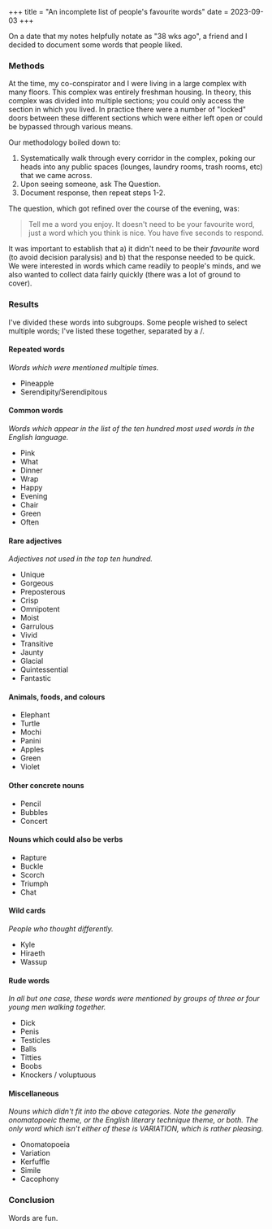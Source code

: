 +++
title = "An incomplete list of people's favourite words"
date = 2023-09-03
+++

On a date that my notes helpfully notate as "38 wks ago", a friend and I decided to document some words that people liked.

<!-- more -->

### Methods

At the time, my co-conspirator and I were living in a large complex with many floors. This complex was entirely freshman housing. In theory, this complex was divided into multiple sections; you could only access the section in which you lived. In practice there were a number of "locked" doors between these different sections which were either left open or could be bypassed through various means.

Our methodology boiled down to:

1. Systematically walk through every corridor in the complex, poking our heads into any public spaces (lounges, laundry rooms, trash rooms, etc) that we came across.
2. Upon seeing someone, ask The Question.
3. Document response, then repeat steps 1-2.

The question, which got refined over the course of the evening, was:

> Tell me a word you enjoy. It doesn't need to be your favourite word, just a word which you think is nice. You have five seconds to respond.

It was important to establish that a) it didn't need to be their *favourite* word (to avoid decision paralysis) and b) that the response needed to be quick. We were interested in words which came readily to people's minds, and we also wanted to collect data fairly quickly (there was a lot of ground to cover). 

### Results

I've divided these words into subgroups. Some people wished to select multiple words; I've listed these together, separated by a /.

#### Repeated words

*Words which were mentioned multiple times.*

- Pineapple
- Serendipity/Serendipitous

#### Common words

*Words which appear in the list of the ten hundred most used words in the English language.* 

- Pink
- What
- Dinner
- Wrap
- Happy
- Evening
- Chair
- Green
- Often

#### Rare adjectives

*Adjectives not used in the top ten hundred.*

- Unique
- Gorgeous
- Preposterous
- Crisp
- Omnipotent
- Moist
- Garrulous
- Vivid
- Transitive
- Jaunty
- Glacial
- Quintessential
- Fantastic

#### Animals, foods, and colours

- Elephant
- Turtle
- Mochi
- Panini
- Apples
- Green
- Violet

#### Other concrete nouns

- Pencil
- Bubbles
- Concert

#### Nouns which could also be verbs

- Rapture
- Buckle
- Scorch
- Triumph
- Chat

#### Wild cards

*People who thought differently.*

- Kyle
- Hiraeth
- Wassup

#### Rude words

*In all but one case, these words were mentioned by groups of three or four young men walking together.*

- Dick
- Penis
- Testicles
- Balls
- Titties
- Boobs
- Knockers / voluptuous

#### Miscellaneous

*Nouns which didn't fit into the above categories. Note the generally onomatopoeic theme, or the English literary technique theme, or both. The only word which isn't either of these is VARIATION, which is rather pleasing.*

- Onomatopoeia
- Variation
- Kerfuffle
- Simile
- Cacophony

### Conclusion

Words are fun.